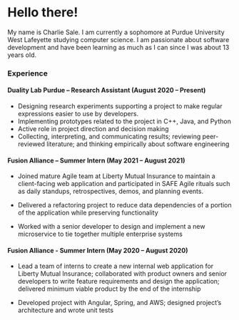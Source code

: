 # Hello there!
My name is Charlie Sale. I am currently a sophomore at Purdue University West Lafeyette studying computer science.
I am passionate about software development and have been learning as much as I can since I was about 13 years old.

### Experience
#### Duality Lab Purdue – Research Assistant (August 2020 – Present) 
* Designing research experiments supporting a project to make regular expressions easier to use by developers. 
* Implementing prototypes related to the project in C++, Java, and Python 
* Active role in project direction and decision making 
* Collecting, interpreting, and communicating results; reviewing peer-reviewed literature; and thinking empirically about software engineering 

#### Fusion Alliance – Summer Intern (May 2021 – August 2021) 

* Joined mature Agile team at Liberty Mutual Insurance to maintain a client-facing web application and participated in SAFE Agile rituals such as daily standups, retrospectives, demos, and planning events. 

* Delivered a refactoring project to reduce data dependencies of a portion of the application while preserving functionality 

* Worked with a senior developer to design and implement a new microservice to tie together multiple enterprise systems 

#### Fusion Alliance - Summer Intern (May 2020 – August 2020) 

* Lead a team of interns to create a new internal web application for Liberty Mutual Insurance; collaborated with product owners and senior developers to write feature requirements and design the application; delivered minimum viable product by the end of the internship 

* Developed project with Angular, Spring, and AWS; designed project’s architecture and wrote unit tests 
